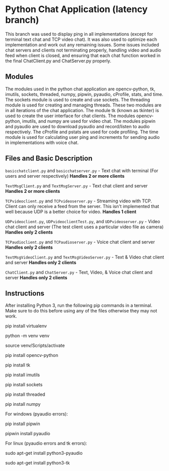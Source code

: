# Python Chat Application (latency branch)
This branch was used to display ping in all implementations (except for terminal text chat and TCP video chat). It was also used to optimize each implementation and work out any remaining issues. Some issues included chat servers and clients not terminating properly, handling video and audio feed when client is closed, and ensuring that each chat function worked in the final ChatClient.py and ChatServer.py properly.

## Modules
The modules used in the python chat application are opencv-python, tk, imutils, sockets, threaded, numpy, pipwin, pyaudio, cProfile, stats, and time. The sockets module is used to create and use sockets. The threading module is used for creating and managing threads. These two modules are in all iterations of the chat application. The module tk (known as tkinter) is used to create the user interface for chat clients. The modules opencv-python, imutils, and numpy are used for video chat. The modules pipwin and pyaudio are used to download pyaudio and record/listen to audio respectively. The cProfile and pstats are used for code profiling. The time module is used for calculating user ping and increments for sending audio in implementations with voice chat.

## Files and Basic Description
`basicchatclient.py` and `basicchatserver.py` - Text chat with terminal (For users and server respectively) **Handles 2 or more clients**

`TextMsgClient.py` and `TextMsgServer.py` - Text chat client and server **Handles 2 or more clients**

`TCPvideoclient.py` and `TCPvideoserver.py` - Streaming video with TCP. Client can only receive a feed from the server. This isn't implemented that well because UDP is a better choice for video. **Handles 1 client**

`UDPvideoclient.py`, `UDPvideoclientTest.py`, and `UDPvideoserver.py` - Video chat client and server (The test client uses a particular video file as camera) **Handles only 2 clients**

`TCPaudioclient.py` and `TCPaudioserver.py` - Voice chat client and server **Handles only 2 clients**

`TextMsgVideoClient.py` and `TextMsgVideoServer.py` - Text & Video chat client and server **Handles only 2 clients**

`ChatClient.py` and `ChatServer.py` - Text, Video, & Voice chat client and server **Handles only 2 clients**

## Instructions
After installing Python 3, run the following pip commands in a terminal. Make sure to do this before using any of the files otherwise they may not work.

pip install virtualenv

python -m venv venv

source venv/Scripts/activate

pip install opencv-python

pip install tk

pip install imutils

pip install sockets

pip install threaded

pip install numpy

For windows (pyaudio errors):

pip install pipwin

pipwin install pyaudio

For linux (pyaudio errors and tk errors):

sudo apt-get install python3-pyaudio

sudo apt-get install python3-tk
